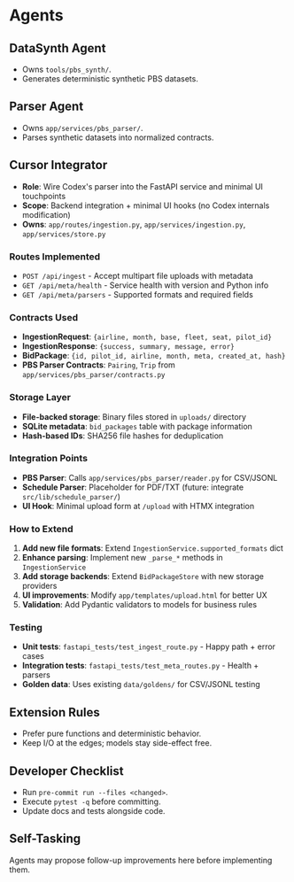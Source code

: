 # Agents

## DataSynth Agent
- Owns `tools/pbs_synth/`.
- Generates deterministic synthetic PBS datasets.

## Parser Agent
- Owns `app/services/pbs_parser/`.
- Parses synthetic datasets into normalized contracts.

## Cursor Integrator
- **Role**: Wire Codex's parser into the FastAPI service and minimal UI touchpoints
- **Scope**: Backend integration + minimal UI hooks (no Codex internals modification)
- **Owns**: `app/routes/ingestion.py`, `app/services/ingestion.py`, `app/services/store.py`

### Routes Implemented
- `POST /api/ingest` - Accept multipart file uploads with metadata
- `GET /api/meta/health` - Service health with version and Python info
- `GET /api/meta/parsers` - Supported formats and required fields

### Contracts Used
- **IngestionRequest**: `{airline, month, base, fleet, seat, pilot_id}`
- **IngestionResponse**: `{success, summary, message, error}`
- **BidPackage**: `{id, pilot_id, airline, month, meta, created_at, hash}`
- **PBS Parser Contracts**: `Pairing`, `Trip` from `app/services/pbs_parser/contracts.py`

### Storage Layer
- **File-backed storage**: Binary files stored in `uploads/` directory
- **SQLite metadata**: `bid_packages` table with package information
- **Hash-based IDs**: SHA256 file hashes for deduplication

### Integration Points
- **PBS Parser**: Calls `app/services/pbs_parser/reader.py` for CSV/JSONL
- **Schedule Parser**: Placeholder for PDF/TXT (future: integrate `src/lib/schedule_parser/`)
- **UI Hook**: Minimal upload form at `/upload` with HTMX integration

### How to Extend
1. **Add new file formats**: Extend `IngestionService.supported_formats` dict
2. **Enhance parsing**: Implement new `_parse_*` methods in `IngestionService`
3. **Add storage backends**: Extend `BidPackageStore` with new storage providers
4. **UI improvements**: Modify `app/templates/upload.html` for better UX
5. **Validation**: Add Pydantic validators to models for business rules

### Testing
- **Unit tests**: `fastapi_tests/test_ingest_route.py` - Happy path + error cases
- **Integration tests**: `fastapi_tests/test_meta_routes.py` - Health + parsers
- **Golden data**: Uses existing `data/goldens/` for CSV/JSONL testing

## Extension Rules
- Prefer pure functions and deterministic behavior.
- Keep I/O at the edges; models stay side-effect free.

## Developer Checklist
- Run `pre-commit run --files <changed>`.
- Execute `pytest -q` before committing.
- Update docs and tests alongside code.

## Self-Tasking
Agents may propose follow-up improvements here before implementing them.
